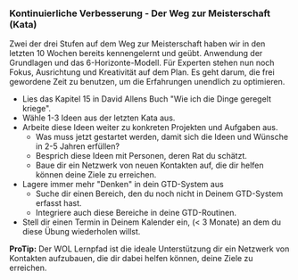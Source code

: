 ### Kontinuierliche Verbesserung - Der Weg zur Meisterschaft (Kata)

Zwei der drei Stufen auf dem Weg zur Meisterschaft haben wir in den letzten 10 Wochen bereits kennengelernt und geübt. Anwendung der Grundlagen und das 6-Horizonte-Modell. Für Experten stehen nun noch Fokus, Ausrichtung und Kreativität auf dem Plan. Es geht darum, die frei gewordene Zeit zu benutzen, um die Erfahrungen unendlich zu optimieren.

- Lies das Kapitel 15 in David Allens Buch "Wie ich die Dinge geregelt kriege".
- Wähle 1-3 Ideen aus der letzten Kata aus.
- Arbeite diese Ideen weiter zu konkreten Projekten und Aufgaben aus. 
  - Was muss jetzt gestartet  werden, damit sich die Ideen und Wünsche in 2-5 Jahren erfüllen?
  - Besprich diese Ideen mit Personen, deren Rat du schätzt.
  - Baue dir ein Netzwerk von neuen Kontakten auf, die dir helfen können deine Ziele zu erreichen.
- Lagere immer mehr "Denken" in dein GTD-System aus
  - Suche dir einen Bereich, den du noch nicht in Deinem GTD-System erfasst hast.
  - Integriere auch diese Bereiche in deine GTD-Routinen.
-  Stell dir einen Termin in Deinem Kalender ein, (< 3 Monate) an dem du diese Übung wiederholen willst.

**ProTip:** Der WOL Lernpfad ist die ideale Unterstützung dir ein Netzwerk von Kontakten aufzubauen, die dir dabei helfen können, deine Ziele zu erreichen.